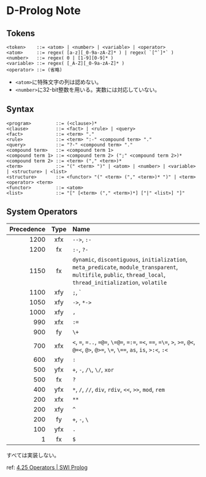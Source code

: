 # D-Prolog Note

## Tokens

```
<token>    ::= <atom> | <number> | <variable> | <operator>
<atom>     ::= regex( [a-z][_0-9a-zA-Z]* ) | regex( `[^`]*` )
<number>   ::= regex( 0 | [1-9][0-9]* )
<variable> ::= regex( [_A-Z][_0-9a-zA-Z]* )
<operator> ::= (省略)
```

- `<atom>`に特殊文字の列は認めない。
- `<number>`に32-bit整数を用いる。実数には対応していない。

## Syntax

```
<program>         ::= (<clause>)*
<clause>          ::= <fact> | <rule> | <query>
<fact>            ::= <term> "."
<rule>            ::= <term> ":-" <compound term> "."
<query>           ::= "?-" <compound term> "."
<compound term>   ::= <compound term 1>
<compound term 1> ::= <compound term 2> (";" <compound term 2>)*
<compound term 2> ::= <term> ("," <term>)*
<term>            ::= "(" <term> ")" | <atom> | <number> | <variable> | <structure> | <list>
<structure>       ::= <functor> "(" <term> ("," <term>)* ")" | <term> <operator> <term>
<functor>         ::= <atom>
<list>            ::= "[" [<term> ("," <term>)*] ["|" <list>] "]"
```

## System Operators

| Precedence | Type | Name |
| ---------: | :--: | :--- |
| 1200 | xfx | `-->`, `:-` |
| 1200 | fx | `:-`, `?-` |
| 1150 | fx | `dynamic`, `discontiguous`, `initialization`, `meta_predicate`, `module_transparent`, `multifile`, `public`, `thread_local`, `thread_initialization`, `volatile` |
| 1100 | xfy | `;`, ` | ` |
| 1050 | xfy | `->`, `*->` |
| 1000 | xfy | `,` |
| 990 | xfx | `:=` |
| 900 | fy | `\+` |
| 700 | xfx | `<`, `=`, `=..`, `=@=`, `\=@=`, `=:=`, `=<`, `==`, `=\=`, `>`, `>=`, `@<`, `@=<`, `@>`, `@>=`, `\=`, `\==`, `as`, `is`, `>:<`, `:<` |
| 600 | xfy | `:` |
| 500 | yfx | `+`, `-`, `/\`, `\/`, `xor` |
| 500 | fx | `?` |
| 400 | yfx | `*`, `/`, `//`, `div`, `rdiv`, `<<`, `>>`, `mod`, `rem` |
| 200 | xfx | `**` |
| 200 | xfy | `^` |
| 200 | fy | `+`, `-`, `\` |
| 100 | yfx | `.` |
| 1 | fx | `$` |

すべては実装しない。

ref: [4.25 Operators | SWI Prolog](http://www.swi-prolog.org/pldoc/man?section=operators)
